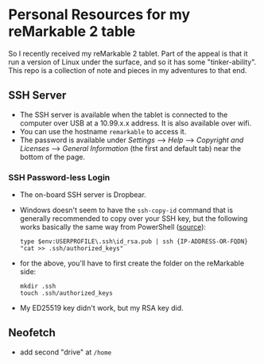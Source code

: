 Personal Resources for my reMarkable 2 table
============================================

So I recently received my reMarkable 2 tablet. Part of the appeal is that it
run a version of Linux under the surface, and so it has some "tinker-ability".
This repo is a collection of note and pieces in my adventures to that end.

## SSH Server

* The SSH server is available when the tablet is connected to the computer over
  USB at a 10.99.x.x address. It is also available over wifi.
* You can use the hostname `remarkable` to access it.
* The password is available under *Settings* --> *Help* --> *Copyright and
  Licenses* --> *General Information* (the first and default tab) near the
  bottom of the page.

### SSH Password-less Login

* The on-board SSH server is Dropbear.
* Windows doesn't seem to have the `ssh-copy-id` command that is generally
  recommended to copy over your SSH key, but the following works basically the
  same way from PowerShell ([source](https://www.chrisjhart.com/Windows-10-ssh-copy-id/)):

      type $env:USERPROFILE\.ssh\id_rsa.pub | ssh {IP-ADDRESS-OR-FQDN} "cat >> .ssh/authorized_keys"

* for the above, you'll have to first create the folder on the reMarkable side:

      mkdir .ssh
      touch .ssh/authorized_keys

* My ED25519 key didn't work, but my RSA key did.

## Neofetch

* add second "drive" at `/home`
